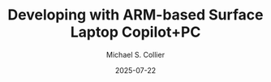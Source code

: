 ---
layout: post
title: "Developing with ARM-based Surface Laptop Copilot+PC"
author: "Michael S. Collier"
date: 2025-07-22
tags: [dotnet, semantic-kernel, ai]
---